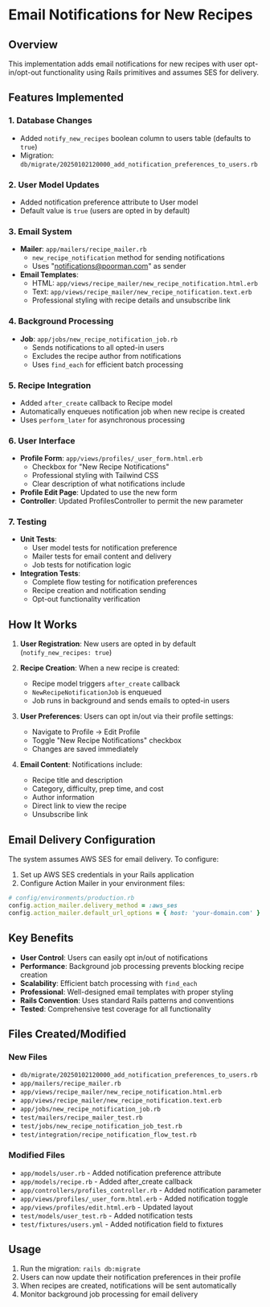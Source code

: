 # Email Notifications for New Recipes

## Overview

This implementation adds email notifications for new recipes with user opt-in/opt-out functionality using Rails primitives and assumes SES for delivery.

## Features Implemented

### 1. Database Changes
- Added `notify_new_recipes` boolean column to users table (defaults to `true`)
- Migration: `db/migrate/20250102120000_add_notification_preferences_to_users.rb`

### 2. User Model Updates
- Added notification preference attribute to User model
- Default value is `true` (users are opted in by default)

### 3. Email System
- **Mailer**: `app/mailers/recipe_mailer.rb`
  - `new_recipe_notification` method for sending notifications
  - Uses "notifications@poorman.com" as sender
- **Email Templates**: 
  - HTML: `app/views/recipe_mailer/new_recipe_notification.html.erb`
  - Text: `app/views/recipe_mailer/new_recipe_notification.text.erb`
  - Professional styling with recipe details and unsubscribe link

### 4. Background Processing
- **Job**: `app/jobs/new_recipe_notification_job.rb`
  - Sends notifications to all opted-in users
  - Excludes the recipe author from notifications
  - Uses `find_each` for efficient batch processing

### 5. Recipe Integration
- Added `after_create` callback to Recipe model
- Automatically enqueues notification job when new recipe is created
- Uses `perform_later` for asynchronous processing

### 6. User Interface
- **Profile Form**: `app/views/profiles/_user_form.html.erb`
  - Checkbox for "New Recipe Notifications"
  - Professional styling with Tailwind CSS
  - Clear description of what notifications include
- **Profile Edit Page**: Updated to use the new form
- **Controller**: Updated ProfilesController to permit the new parameter

### 7. Testing
- **Unit Tests**:
  - User model tests for notification preference
  - Mailer tests for email content and delivery
  - Job tests for notification logic
- **Integration Tests**:
  - Complete flow testing for notification preferences
  - Recipe creation and notification sending
  - Opt-out functionality verification

## How It Works

1. **User Registration**: New users are opted in by default (`notify_new_recipes: true`)

2. **Recipe Creation**: When a new recipe is created:
   - Recipe model triggers `after_create` callback
   - `NewRecipeNotificationJob` is enqueued
   - Job runs in background and sends emails to opted-in users

3. **User Preferences**: Users can opt in/out via their profile settings:
   - Navigate to Profile → Edit Profile
   - Toggle "New Recipe Notifications" checkbox
   - Changes are saved immediately

4. **Email Content**: Notifications include:
   - Recipe title and description
   - Category, difficulty, prep time, and cost
   - Author information
   - Direct link to view the recipe
   - Unsubscribe link

## Email Delivery Configuration

The system assumes AWS SES for email delivery. To configure:

1. Set up AWS SES credentials in your Rails application
2. Configure Action Mailer in your environment files:

```ruby
# config/environments/production.rb
config.action_mailer.delivery_method = :aws_ses
config.action_mailer.default_url_options = { host: 'your-domain.com' }
```

## Key Benefits

- **User Control**: Users can easily opt in/out of notifications
- **Performance**: Background job processing prevents blocking recipe creation
- **Scalability**: Efficient batch processing with `find_each`
- **Professional**: Well-designed email templates with proper styling
- **Rails Convention**: Uses standard Rails patterns and conventions
- **Tested**: Comprehensive test coverage for all functionality

## Files Created/Modified

### New Files
- `db/migrate/20250102120000_add_notification_preferences_to_users.rb`
- `app/mailers/recipe_mailer.rb`
- `app/views/recipe_mailer/new_recipe_notification.html.erb`
- `app/views/recipe_mailer/new_recipe_notification.text.erb`
- `app/jobs/new_recipe_notification_job.rb`
- `test/mailers/recipe_mailer_test.rb`
- `test/jobs/new_recipe_notification_job_test.rb`
- `test/integration/recipe_notification_flow_test.rb`

### Modified Files
- `app/models/user.rb` - Added notification preference attribute
- `app/models/recipe.rb` - Added after_create callback
- `app/controllers/profiles_controller.rb` - Added notification parameter
- `app/views/profiles/_user_form.html.erb` - Added notification toggle
- `app/views/profiles/edit.html.erb` - Updated layout
- `test/models/user_test.rb` - Added notification tests
- `test/fixtures/users.yml` - Added notification field to fixtures

## Usage

1. Run the migration: `rails db:migrate`
2. Users can now update their notification preferences in their profile
3. When recipes are created, notifications will be sent automatically
4. Monitor background job processing for email delivery